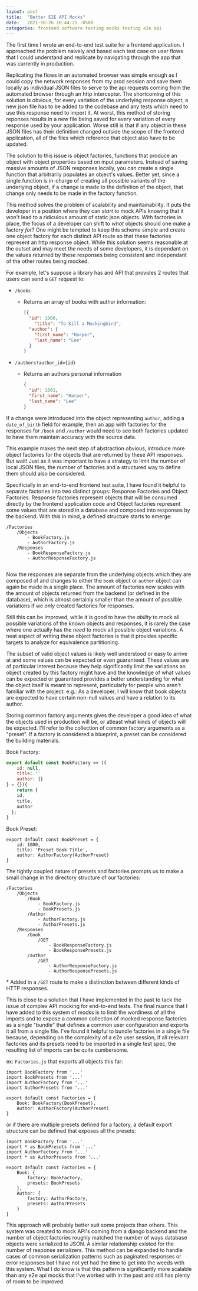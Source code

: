 ```yaml
---
layout: post
title:  "Better E2E API Mocks"
date:   2021-10-26 10:44:25 -0500
categories: frontend software testing mocks testing e2e api
---
```

The first time I wrote an end-to-end test suite for a frontend application. I approached the problem naively and based each test case on user flows that I could understand and replicate by navigating through the app that was currently in production.

Replicating the flows in an automated browser was simple enough as I could copy the network responses from my prod session and save them locally as individual JSON files to serve to the api requests coming from the automated browser through an http intercepter. The shortcoming of this solution is obvious, for every variation of the underlying response object, a new json file has to be added to the codebase and any tests which need to use this response need to import it. At worst, this method of storing reponses results in a new file being saved for every variation of every response used by your application. Worse still is that if any object in these JSON files has their definition changed outside the scope of the frontend application, all of the files which reference that object also have to be updated.

The solution to this issue is object factories, functions that produce an object with object properties based on input parameters. Instead of saving massive amounts of JSON responses locally, you can create a single function that arbitrarily populates an object's values. Better yet, since a single function is in-charge of creating all possible variants of the underlying object, if a change is made to the definition of the object, that change only needs to be made in the factory function.

This method solves the problem of scalability and maintainability. It puts the developer in a position where they can *start* to mock APIs knowing that it won't lead to a ridiculous amount of static json objects. With factories in place, the focus of a developer can shift to *what* objects should one make a factory *for*? One might be tempted to keep this scheme simple and create one object factory for each distinct API route so that these factories represent an http response object. While this solution seems reasonable at the outset and may meet the needs of some developers, it is dependant on the values returned by these responses being consistent and independant of the other routes being mocked.

For example, let's suppose a library has and API that provides 2 routes that users can send a `GET` request to:

* `/books`

  * Returns an array of books with author information:

    ```json
    [{
      "id": 1000,
    	"title": "To Kill a Mockingbird",
      "author": {
        "first_name": "Harper",
        "last_name": "Lee"
      }
    }
    ```

* `/authors?author_id={id}`

  * Returns an authors personal information

    ```json
    {
      "id": 1001,
      "first_name": "Harper",
      "last_name": "Lee"
    }
    ```

If a change were introduced into the object representing `author`, adding a `date_of_birth` field for example, then an app with factories for the responses for `/book` and `/author` would need to see both factories updated to have them maintain accuracy with the source data.

This example makes the next step of abstraction obvious, introduce more object factories for the objects that are returned by these API responses. But wait! Just as it was important to have a strategy to limit the number of local JSON files, the number of factories and a structured way to define them should also be considered.

Specificially in an end-to-end frontend test suite, I have found it helpful to separate factories into two distinct groups: Response Factories and Object Factories. Response factories represent objects that will be consumed directly by the frontend application code and Object factories represent some values that are stored in a database and composed into responses by the backend. With this in mind, a defined structure starts to emerge:

```
/Factories
	/Objects
		- BookFactory.js
		- AuthorFactory.js
	/Responses
		- BookResponseFactory.js
		- AuthorResponseFactory.js
			
```

Now the responses are separate from the underlying objects which they are composed of and changes to either the `book` object or `author` object can again be made in a single place. The amount of factories now scales with the amount of objects returned from the backend (or defined in the database), which is almost certainly smaller than the amount of possible variations if we *only* created factories for responses.

Still this can be improved, while it is good to have the *ability* to mock all possible variations of the known objects and responses, it is rarely the case where one actually has the *need* to mock all possible object variations. A neat aspect of writing these object factories is that it provides specific targets to analyze for equivalence partitioning.

The subset of valid object values is likely well understood or easy to arrive at and some values can be expected or even guaranteed. These values are of particular interest because they help significantly limit the variations an object created by this factory might have and the knowledge of what values can be expected or guaranteed provides a better understanding for what the object itself is meant to represent, particularly for people who aren't familiar with the project. e.g.: As a developer, I will know that book objects are expected to have certain non-null values and have a relation to its author.

Storing common factory arguments gives the developer a good idea of what the objects used in production will be, or atleast what kinds of objects will be expected. I'll refer to the collection of common factory arguments as a "preset". If a factory is considered a blueprint, a preset can be considered the building materials.

Book Factory:

```javascript
export default const BookFactory => ({
	id: null,
	title: ''
	author: {}
} = {}){
	return {
    id,
    title,
    author
  };
}
```

Book Preset:

```
export default const BookPreset = {
	id: 1000,
	title: 'Preset Book Title',
	author: AuthorFactory(AuthorPreset)
}
```

The tightly coupled nature of presets and factories prompts us to make a small change in the directory structure of our factories:

```
/Factories
	/Objects
		/Book
			- BookFactory.js
			- BookPresets.js
		/Author
			- AuthorFactory.js
			- AuthorPresets.js
	/Responses
		/book
			/GET
				- BookResponseFactory.js
				- BookResponsePresets.js
		/author
			/GET
				- AuthorResponseFactory.js
				- AuthorResponsePresets.js
```

\* Added in a `/GET` route to make a distinction between different kinds of HTTP responses.

This is close to a solution that I have implemented in the past to tack the issue of complex API mocking for end-to-end tests. The final nuance that I have added to this system of mocks is to limit the wordiness of all the imports and to expose a common collection of mocked response factories as a single "bundle" that defines a common user configuration and exports it all from a single file. I've found it helpful to bundle factories in a single file because, depending on the complexity of a e2e user session, if all relevant factories and its presets need to be imported in a single test spec, the resulting list of imports can be quite cumbersome.

ex: `Factories.js` that exports all objects this far:

```
import BookFactory from '...'
import BookPresets from '...'
import AuthorFactory from '...'
import AuthorPresets from '...'

export default const Factories = {
	Book: BookFactory(BookPreset),
	Author: AuthorFactory(AuthorPreset)
}
```

or if there are multiple presets defined for a factory, a default export structure can be defined that exposes all the presets:

```
import BookFactory from '...'
import * as BookPresets from '...'
import AuthorFactory from '...'
import * as AuthorPresets from '...'

export default const Factories = {
	Book: {
		factory: BookFactory,
		presets: BookPresets
	},
	Author: {
		factory: AuthorFactory,
		presets: AuthorPresets
	}
}
```

This approach will probably better suit some projects than others. This system was created to mock API's coming from a django backend and the number of object factories roughly matched the number of ways database objects were serialized to JSON. A similar relationship existed for the number of response serializers. This method can be expanded to handle cases of common serialization patterns such as paginated responses or error responses but I have not yet had the time to get into the weeds with this system. What I do know is that this pattern is significantly more scalable than any e2e api mocks that I've worked with in the past and still has plenty of room to be improved.